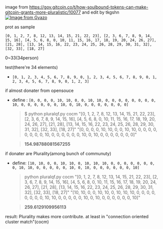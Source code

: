 image from https://gov.gitcoin.co/t/how-soulbound-tokens-can-make-gitcoin-grants-more-pluralistic/10077
and edit by tkgshn
[![Image from Gyazo](https://i.gyazo.com/dc66af744cfede7a276ce5ccc48bdf54.png)](https://gyazo.com/dc66af744cfede7a276ce5ccc48bdf54)

prot as sample

`[0, 1, 2, 7, 8, 12, 13, 14, 15, 21, 22, 23], [2, 3, 6, 7, 8, 9, 14, 15, 16], [4, 5, 6, 8, 0, 10, 11, 15, 16, 17, 18, 19, 20, 24, 26, 27], [21, 28], [13, 14, 15, 16, 22, 23, 24, 25, 26, 28, 29, 30, 31, 32], [32, 33], [18, 27]`

0~33(34person)


test(there're 34 elements)
* `[0, 1, 2, 3, 4, 5, 6, 7, 8, 9, 0, 1, 2, 3, 4, 5, 6, 7, 8, 9, 0, 1, 2, 3, 4, 5, 6, 7, 8, 9, 0, 1, 2, 3]`

if almost donater from opensouce
* define : `[0, 0, 0, 0, 10, 10, 0, 0, 10, 10, 0, 0, 0, 0, 0, 0, 0, 0, 10, 0, 0, 0, 0, 0, 0, 10, 0, 10, 0, 0, 0, 0, 0, 0, 0]`
    > $ python pluralqf.py cocm "[0, 1, 2, 7, 8, 12, 13, 14, 15, 21, 22, 23], [2, 3, 6, 7, 8, 9, 14, 15, 16], [4, 5, 6, 8, 0, 10, 11, 15, 16, 17, 18, 19, 20, 24, 26, 27], [21, 28], [13, 14, 15, 16, 22, 23, 24, 25, 26, 28, 29, 30, 31, 32], [32, 33], [18, 27]" "[0, 0, 0, 0, 10, 10, 0, 0, 10, 10, 0, 0, 0, 0, 0, 0, 0, 0, 10, 0, 0, 0, 0, 0, 0, 10, 0, 10, 0, 0, 0, 0, 0, 0, 0]"

    >**154.98788081567255**


if donater are Plurality(among bunch of communuty)
* define: `[10, 10, 0, 0, 10, 10, 0, 10, 10, 10, 0, 0, 0, 0, 0, 0, 0, 0, 10, 10, 0, 0, 0, 0, 0, 10, 0, 10, 0, 0, 0, 0, 0, 0, 10]`
    >python pluralqf.py cocm "[0, 1, 2, 7, 8, 12, 13, 14, 15, 21, 22, 23], [2, 3, 6, 7, 8, 9, 14, 15, 16], [4, 5, 6, 8, 0, 10, 11, 15, 16, 17, 18, 19, 20, 24, 26, 27], [21, 28], [13, 14, 15, 16, 22, 23, 24, 25, 26, 28, 29, 30, 31, 32], [32, 33], [18, 27]" "[10, 10, 0, 0, 10, 10, 0, 10, 10, 10, 0, 0, 0, 0, 0, 0, 0, 0, 10, 10, 0, 0, 0, 0, 0, 10, 0, 10, 0, 0, 0, 0, 0, 0, 10]"

    >**259.6129109956113**

result: Plurality makes more contribute. at least in "connection oriented cluster match"(cocm)